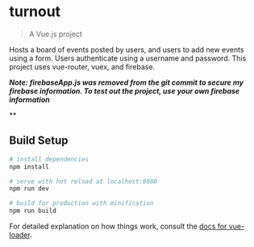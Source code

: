 # turnout

> A Vue.js project

Hosts a board of events posted by users, and users to add new events using a form.  Users authenticate using a username and password.
This project uses vue-router, vuex, and firebase.

**_Note: firebaseApp.js was removed from the git commit to secure my firebase information.  To test out the project, use your own firebase information_**

**

## Build Setup

``` bash
# install dependencies
npm install

# serve with hot reload at localhost:8080
npm run dev

# build for production with minification
npm run build
```

For detailed explanation on how things work, consult the [docs for vue-loader](http://vuejs.github.io/vue-loader).
